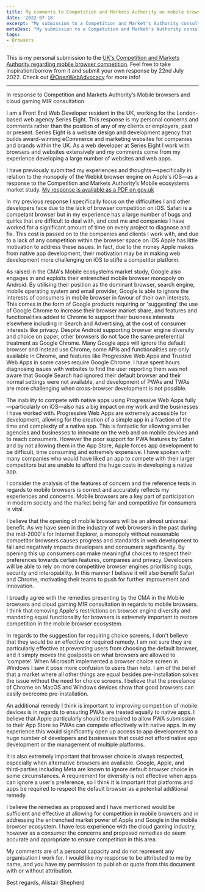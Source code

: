 ```yaml
---
title: My comments to Competition and Markets Authority on mobile browser competition
date: '2022-07-18'
excerpt: "My submission to a Competition and Market's Authority consultation on Mobile Browser Competition"
metaDesc: "My submission to a Competition and Market's Authority consultation on Mobile Browser Competition"
tags:
- Browsers
---
```


This is my personal submission to the [UK's Competition and Markets Authority regarding mobile browser competition](https://www.gov.uk/cma-cases/mobile-browsers-and-cloud-gaming). Feel free to take inspiration/borrow from it and submit your own response by 22nd July 2022. Check out [@OpenWebAdvocacy](https://twitter.com/OpenWebAdvocacy/status/1537676458478702594) for more info!

<hr>

In response to Competition and Markets Authority’s Mobile browsers and cloud gaming MIR consultation

I am a Front End Web Developer resident in the UK, working for the London-based web agency Series Eight. This response is my personal concerns and comments rather than the position of any of my clients or employers, past or present. Series Eight is a website design and development agency that builds award-winning eCommerce and marketing websites for companies and brands within the UK. As a web developer at Series Eight I work with browsers and websites extensively and my comments come from my experience developing a large number of websites and web apps.

I have previously submitted my experiences and thoughts—specifically in relation to the monopoly of the Webkit browser engine on Apple's iOS—as a response to the Competition and Markets Authority’s Mobile ecosystems market study. [My response is available as a PDF on gov.uk](https://assets.publishing.service.gov.uk/media/622773fbd3bf7f1581a6eace/Developer_-_Alistair_Shepherd.pdf)

In my previous response I specifically focus on the difficulties I and other developers face due to the lack of browser competition on iOS. Safari is a competant browser but in my experience has a large number of bugs and quirks that are difficult to deal with, and cost me and companies I have worked for a significant amount of time on every project to diagnose and fix. This cost is passed on to the companies and clients I work with, and due to a lack of any competition within the browser space on iOS Apple has little motivation to address these issues. In fact, due to the money Apple makes from native app development, their motivation may be in making web development more challenging on iOS to stifle a competitor platform.

As raised in the CMA's Mobile ecosystems market study, Google also engages in and exploits their entrenched mobile browser monopoly on Android. By utilising their position as the dominant browser, search engine, mobile operating system and email provider, Google is able to ignore the interests of consumers in mobile browser in favour of their own interests. This comes in the form of Google products requiring or 'suggesting' the use of Google Chrome to increase their browser market share, and features and functionalities added to Chrome to support their business interests elsewhere including in Search and Advertising, at the cost of consumer interests like privacy.
Despite Android supporting browser engine diversity and choice on paper, other browsers do not face the same preferential treatment as Google Chrome. Many Google apps will ignore the default browser and instead use Chrome, some APIs and functionalities are only available in Chrome, and features like Progressive Web Apps and Trusted Web Apps in some cases require Google Chrome.
I have spent hours diagnosing issues with websites to find the user reporting them was not aware that Google Search had ignored their default browser and their normal settings were not available, and development of PWAs and TWAs are more challenging when cross-browser development is not possible.

The inability to compete with native apps using Progressive Web Apps fully—particularly on iOS—also has a big impact on my work and the businesses I have worked with. Progressive Web Apps are extremely accessible for development, allowing for the creation of a simple app in a fraction of the time and complexity of a native app. This is fantastic for allowing smaller agencies and businesses to innovate on the web and on mobile devices and to reach consumers. However the poor support for PWA features by Safari and by not allowing them in the App Store, Apple forces app development to be difficult, time consuming and extremely expensive. I have spoken with many companies who would have liked an app to compete with their larger competitors but are unable to afford the huge costs in developing a native app.

I consider the analysis of the features of concern and the reference tests in regards to mobile browsers is correct and accurately reflects my experiences and concerns. Mobile browsers are a key part of participation in modern society and the market being fair and competitive for consumers is vital.

I believe that the opening of mobile browsers will be an almost universal benefit. As we have seen in the industry of web browsers in the past during the mid-2000's for Internet Explorer, a monopoly without reasonable competitor browsers causes progress and standards in web development to fall and negatively impacts developers and consumers significantly. By opening this up consumers can make meaningful choices to respect their preferences towards certain features, companies and privacy. Developers will be able to rely on more competitive browser engines prioritising bugs, security and interopability. In this manner I believe it will also benefit Safari and Chrome, motivating their teams to push for further improvement and innovation.

I broadly agree with the remedies presenting by the CMA in the Mobile browsers and cloud gaming MIR consultation in regards to mobile browsers. I think that removing Apple's restrictions on browser engine diversity and mandating equal functionality for browsers is extremely important to restore competition in the mobile browser ecosystem.

In regards to the suggestion for requiring choice screens, I don't believe that they would be an effective or required remedy. I am not sure they are particularly effective at preventing users from choosing the default browser, and it simply moves the goalposts on what browsers are allowed to 'compete'. When Microsoft implemented a browser choice screen in Windows I saw it pose more confusion to users than help. I am of the belief that a market where all other things are equal besides pre-installation solves the issue without the need for choice screens. I believe that the prevelance of Chrome on MacOS and Windows devices show that good browsers can easily overcome pre-installation.

An additional remedy I think is important to improving competition of mobile devices is in regards to ensuring PWAs are treated equally to native apps. I believe that Apple particularly should be required to allow PWA submission to their App Store so PWAs can compete effectively with native apps. In my experience this would significantly open up access to app development to a huge number of developers and businesses that could not afford native app development or the management of multiple platforms.

It is also extremely important that browser choice is always respected, especially when alternative browsers are available. Google, Apple, and third-parties including Meta are known to ignore default browser choice in some circumstances. A requirement for diversity is not effective when apps can ignore a user's preference, so I think it is important that platforms and apps be required to respect the default browser as a potential additional remedy.

I believe the remedies as proposed and I have mentioned would be sufficient and effective at allowing for competition in mobile browsers and in addressing the entrenched market power of Apple and Google in the mobile browser ecosystem. I have less experience with the cloud gaming industry, however as a consumer the concerns and proposed remedies do seem accurate and appropriate to ensure competition in this area.

My comments are of a personal capacity and do not represent any organisation I work for. I would like my response to be attributed to me by name, and you have my permission to publish or quote from this document with or without attribution.

Best regards,
Alistair Shepherd
